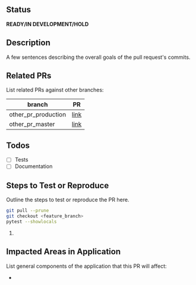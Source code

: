 ## Status
**READY/IN DEVELOPMENT/HOLD**

## Description
A few sentences describing the overall goals of the pull request's commits.

## Related PRs
List related PRs against other branches:

branch | PR
------ | ------
other_pr_production | [link]()
other_pr_master | [link]()


## Todos
- [ ] Tests
- [ ] Documentation

## Steps to Test or Reproduce
Outline the steps to test or reproduce the PR here.

```sh
git pull --prune
git checkout <feature_branch>
pytest --showlocals
```

1. 

## Impacted Areas in Application
List general components of the application that this PR will affect:

* 
